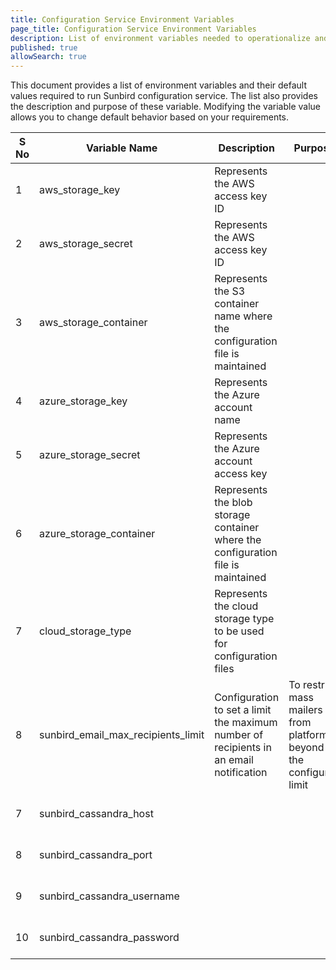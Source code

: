 ```yaml
---
title: Configuration Service Environment Variables  
page_title: Configuration Service Environment Variables 
description: List of environment variables needed to operationalize and customize Sunbird 
published: true
allowSearch: true
---
```


This document provides a list of environment variables and their default values required to run Sunbird configuration service. The list also provides the description and purpose of these variable. Modifying the variable value allows you to change default behavior based on your requirements.      

|  **S No** | **Variable Name** | **Description** | **Purpose** | **Default Value** | **Path** |
|  ------ | ------ | ------ | ------ | ------ | ------ |
|  1 | aws_storage_key | Represents the AWS access key ID |  |  | Sunbird Config Service |
|  2 | aws_storage_secret  | Represents the AWS access key ID  | | | Sunbird Config Service  |
|  3 | aws_storage_container | Represents the S3 container name where the configuration file is maintained  | | | Sunbird Config Service  |
|  4 | azure_storage_key  | Represents the Azure account name  | | | Sunbird Config Service |
|  5 | azure_storage_secret | Represents the Azure account access key |  |  | Sunbird Config Service |
|  6 | azure_storage_container | Represents the blob storage container where the configuration file is maintained  | | | Sunbird Config Service  |
|  7 | cloud_storage_type | Represents the cloud storage type to be used for configuration files |  | azure | Sunbird Config Service |
|  8 | sunbird_email_max_recipients_limit | Configuration to set a limit the maximum number of recipients in an email notification | To restrict mass mailers from platform beyond the configured limit | 100 | Sunbird Config Service |
|  7 | sunbird_cassandra_host | |  | cassandra-host | Sunbird Config Service |
|  8 | sunbird_cassandra_port | |  | 9042 | Sunbird Config Service |
|  9 | sunbird_cassandra_username| |  | cassandra | Sunbird Config Service |
|  10 | sunbird_cassandra_password | |  | password | Sunbird Config Service |
